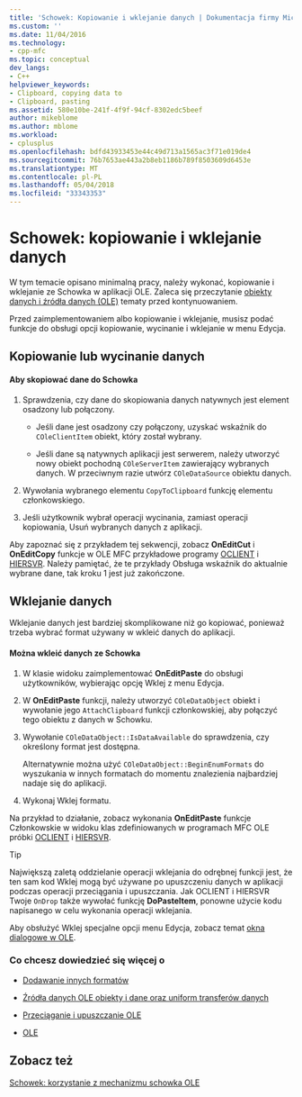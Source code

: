 ```yaml
---
title: 'Schowek: Kopiowanie i wklejanie danych | Dokumentacja firmy Microsoft'
ms.custom: ''
ms.date: 11/04/2016
ms.technology:
- cpp-mfc
ms.topic: conceptual
dev_langs:
- C++
helpviewer_keywords:
- Clipboard, copying data to
- Clipboard, pasting
ms.assetid: 580e10be-241f-4f9f-94cf-8302edc5beef
author: mikeblome
ms.author: mblome
ms.workload:
- cplusplus
ms.openlocfilehash: bdfd43933453e44c49d713a1565ac3f71e019de4
ms.sourcegitcommit: 76b7653ae443a2b8eb1186b789f8503609d6453e
ms.translationtype: MT
ms.contentlocale: pl-PL
ms.lasthandoff: 05/04/2018
ms.locfileid: "33343353"
---
```

# <a name="clipboard-copying-and-pasting-data"></a>Schowek: kopiowanie i wklejanie danych
W tym temacie opisano minimalną pracy, należy wykonać, kopiowanie i wklejanie ze Schowka w aplikacji OLE. Zaleca się przeczytanie [obiekty danych i źródła danych (OLE)](../mfc/data-objects-and-data-sources-ole.md) tematy przed kontynuowaniem.  
  
 Przed zaimplementowaniem albo kopiowanie i wklejanie, musisz podać funkcje do obsługi opcji kopiowanie, wycinanie i wklejanie w menu Edycja.  
  
##  <a name="_core_copying_or_cutting_data"></a> Kopiowanie lub wycinanie danych  
  
#### <a name="to-copy-data-to-the-clipboard"></a>Aby skopiować dane do Schowka  
  
1.  Sprawdzenia, czy dane do skopiowania danych natywnych jest element osadzony lub połączony.  
  
    -   Jeśli dane jest osadzony czy połączony, uzyskać wskaźnik do `COleClientItem` obiekt, który został wybrany.  
  
    -   Jeśli dane są natywnych aplikacji jest serwerem, należy utworzyć nowy obiekt pochodną `COleServerItem` zawierający wybranych danych. W przeciwnym razie utwórz `COleDataSource` obiektu danych.  
  
2.  Wywołania wybranego elementu `CopyToClipboard` funkcję elementu członkowskiego.  
  
3.  Jeśli użytkownik wybrał operacji wycinania, zamiast operacji kopiowania, Usuń wybranych danych z aplikacji.  
  
 Aby zapoznać się z przykładem tej sekwencji, zobacz **OnEditCut** i **OnEditCopy** funkcje w OLE MFC przykładowe programy [OCLIENT](../visual-cpp-samples.md) i [HIERSVR](../visual-cpp-samples.md). Należy pamiętać, że te przykłady Obsługa wskaźnik do aktualnie wybrane dane, tak kroku 1 jest już zakończone.  
  
##  <a name="_core_pasting_data"></a> Wklejanie danych  
 Wklejanie danych jest bardziej skomplikowane niż go kopiować, ponieważ trzeba wybrać format używany w wkleić danych do aplikacji.  
  
#### <a name="to-paste-data-from-the-clipboard"></a>Można wkleić danych ze Schowka  
  
1.  W klasie widoku zaimplementować **OnEditPaste** do obsługi użytkowników, wybierając opcję Wklej z menu Edycja.  
  
2.  W **OnEditPaste** funkcji, należy utworzyć `COleDataObject` obiekt i wywołanie jego `AttachClipboard` funkcji członkowskiej, aby połączyć tego obiektu z danych w Schowku.  
  
3.  Wywołanie `COleDataObject::IsDataAvailable` do sprawdzenia, czy określony format jest dostępna.  
  
     Alternatywnie można użyć `COleDataObject::BeginEnumFormats` do wyszukania w innych formatach do momentu znalezienia najbardziej nadaje się do aplikacji.  
  
4.  Wykonaj Wklej formatu.  
  
 Na przykład to działanie, zobacz wykonania **OnEditPaste** funkcje Członkowskie w widoku klas zdefiniowanych w programach MFC OLE próbki [OCLIENT](../visual-cpp-samples.md) i [HIERSVR](../visual-cpp-samples.md).  
  
> [!TIP]
>  Największą zaletą oddzielanie operacji wklejania do odrębnej funkcji jest, że ten sam kod Wklej mogą być używane po upuszczeniu danych w aplikacji podczas operacji przeciągania i upuszczania. Jak OCLIENT i HIERSVR Twoje `OnDrop` także wywołać funkcję **DoPasteItem**, ponowne użycie kodu napisanego w celu wykonania operacji wklejania.  
  
 Aby obsłużyć Wklej specjalne opcji menu Edycja, zobacz temat [okna dialogowe w OLE](../mfc/dialog-boxes-in-ole.md).  
  
### <a name="what-do-you-want-to-know-more-about"></a>Co chcesz dowiedzieć się więcej o  
  
-   [Dodawanie innych formatów](../mfc/clipboard-adding-other-formats.md)  
  
-   [Źródła danych OLE obiekty i dane oraz uniform transferów danych](../mfc/data-objects-and-data-sources-ole.md)  
  
-   [Przeciąganie i upuszczanie OLE](../mfc/drag-and-drop-ole.md)  
  
-   [OLE](../mfc/ole-background.md)  
  
## <a name="see-also"></a>Zobacz też  
 [Schowek: korzystanie z mechanizmu schowka OLE](../mfc/clipboard-using-the-ole-clipboard-mechanism.md)

